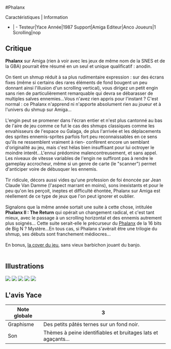 #Phalanx

Caractéristiques | Information
- | -
Testeur|Yace
Année|1987
Support|Amiga
Editeur|Anco
Joueurs|1
Scrolling|nop

## Critique
<b>Phalanx</b> sur Amiga (rien à voir avec les jeux de même nom de la SNES et de la GBA) pourrait être résumé en un seul et unique qualificatif : anodin.<br/><br/>On tient un shmup réduit à sa plus rudimentaire expression : sur des écrans fixes (même si certains des rares éléments de fond bougent un peu donnant ainsi l'illusion d'un scrolling vertical), vous dirigez un petit engin sans rien de particulièrement remarquable qui devra se débarasser de multiples salves ennemies...Vous n'avez rien appris pour l'instant ? C'est normal : ce Phalanx n'apprend ni n'apporte absolument rien au joueur et à l'univers du shmup sur Amiga...<br/><br/>L'engin peut se promener dans l'écran entier et n'est plus cantonné au bas de l'aire de jeu comme ce fut le cas des shmups classiques comme les envahisseurs de l'espace ou Galaga, de plus l'arrivée et les déplacements des sprites ennemis-sprites parfois fort peu reconnaissables en ce sens qu'ils ne ressemblent vraiment à rien- confèrent encore un semblant d'originalité au jeu, mais c'est hélas bien insuffisant pour lui octroyer le moindre interêt...L'ennui prédomine malencontreusement, et sans appel. Les niveaux de vitesse variables de l'engin ne suffiront pas à rendre le gameplay accrocheur, même si un genre de carte  (le "scanner") permet d'anticiper voire de débusquer les ennemis.<br/><br/>Tir ridicule, décors aussi vides qu'une profession de foi énoncée par Jean Claude Van Damme (l'aspect marrant en moins), sons inexistants et pour le peu qu'on les perçoit, ineptes et difficulté éhontée, Phalanx sur Amiga est réellement de ce type de jeux que l'on peut ignorer et oublier.<br/><br/>Signalons que la même année sortait une suite à cette chose, intitulée <b>Phalanx II : The Return</b> qui opérait un changement radical, et c'est tant mieux, avec le passage à un scrolling horizontal et des ennemis autrement plus soignés... Cette suite serait-elle le précurseur du <a href="index.php?page=fiche&id=732">Phalanx</a> de la 16 bits de Big N ? Mystère...En tous cas, si Phalanx s'avèrait être une trilogie du shmup, ses débuts sont franchement médiocres...<br/><br/>En bonus, <a href="http://img688.imageshack.us/img688/3751/phalanx31763m.jpg">la cover du jeu</a>, sans vieux barbichon jouant du banjo.<br/><br/>

## Illustrations
![](http://www.shmup.com/images/thumbs/img_fiche_1_1313.png)
![](http://www.shmup.com/images/thumbs/img_fiche_2_1313.png)
![](http://www.shmup.com/images/thumbs/img_fiche_3_1313.PNG)
![](http://www.shmup.com/images/thumbs/)
![](http://www.shmup.com/images/thumbs/)

## L'avis Yace
Note globale|3
-|-
Graphisme|Des petits pâtés ternes sur un fond noir.
Son|Thèmes à peine identifiables et bruitages lats et agaçants...
